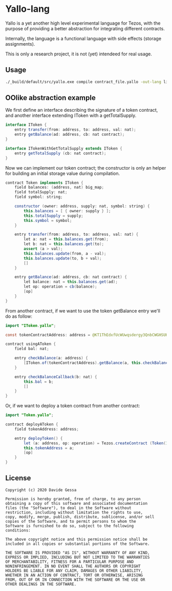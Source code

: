 # Yallo-lang
Yallo is a yet another high level experimental language for Tezos, with the purpose of 
providing a better abstraction for integrating different contracts.

Internally, the language is a functional language with side effects (storage assignments).

This is only a research project, it is not (yet) intendeed for real usage.


## Usage

```bash
./_build/default/src/yallo.exe compile contract_file.yallo -out-lang ligo -contract TestContract
```


## OOlike abstraction example

We first define an interface describing the signature of a token contract, and another interface extending
IToken with a getTotalSupply.

```java
interface IToken {
	entry transfer(from: address, to: address, val: nat);
	entry getBalance(ad: address, cb: nat contract);
}

interface ITokenWithGetTotalSupply extends IToken {
	entry getTotalSupply (cb: nat contract);
}
```

Now we can implement our token contract; the constructor is only an helper for building an initial
storage value during compilation. 

```java
contract Token implements IToken {
	field balances: (address, nat) big_map;
	field totalSupply: nat;
	field symbol: string;

	constructor (owner: address, supply: nat, symbol: string) {
		this.balances = [ { owner: supply } ];
		this.totalSupply = supply;
		this.symbol = symbol;
	}

	entry transfer(from: address, to: address, val: nat) {
		let a: nat = this.balances.get(from);
		let b: nat = this.balances.get(to);
		assert (a > val);
		this.balances.update(from, a - val);
		this.balances.update(to, b + val); 
		[]
	}

	entry getBalance(ad: address, cb: nat contract) {
		let balance: nat = this.balances.get(ad);
		let op: operation = cb(balance);
		[op]
	}
}
```

From another contract, if we want to use the token getBalance entry we'll do as follow:

```java
import "IToken.yallo";

const tokenContractAddress: address = @KT1ThEdxfUcWUwqsdergy3QnbCWGHSUHeHJq;

contract usingAToken {
	field bal: nat;

	entry checkBalance(a: address) {
		[IToken.of(tokenContractAddress).getBalance(a, this.checkBalanceCallback)]
	}

	entry checkBalanceCallback(b: nat) {
		this.bal = b;
		[]
	}
}
```


Or, if we want to deploy a token contract from another contract:

```java
import "Token.yallo";

contract deployAToken {
	field tokenAddress: address;

	entry deployToken() {
		let (a: address, op: operation) = Tezos.createContract (Token(100, "ourToken"), None, 0);
		this.tokenAddress = a;
		[op]
	}
}
```

## License

```
Copyright (c) 2020 Davide Gessa

Permission is hereby granted, free of charge, to any person
obtaining a copy of this software and associated documentation
files (the "Software"), to deal in the Software without
restriction, including without limitation the rights to use,
copy, modify, merge, publish, distribute, sublicense, and/or sell
copies of the Software, and to permit persons to whom the
Software is furnished to do so, subject to the following
conditions:

The above copyright notice and this permission notice shall be
included in all copies or substantial portions of the Software.

THE SOFTWARE IS PROVIDED "AS IS", WITHOUT WARRANTY OF ANY KIND,
EXPRESS OR IMPLIED, INCLUDING BUT NOT LIMITED TO THE WARRANTIES
OF MERCHANTABILITY, FITNESS FOR A PARTICULAR PURPOSE AND
NONINFRINGEMENT. IN NO EVENT SHALL THE AUTHORS OR COPYRIGHT
HOLDERS BE LIABLE FOR ANY CLAIM, DAMAGES OR OTHER LIABILITY,
WHETHER IN AN ACTION OF CONTRACT, TORT OR OTHERWISE, ARISING
FROM, OUT OF OR IN CONNECTION WITH THE SOFTWARE OR THE USE OR
OTHER DEALINGS IN THE SOFTWARE.
```